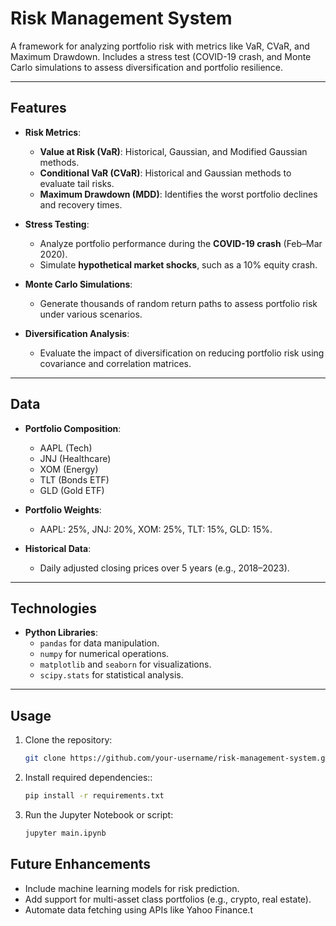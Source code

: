 # **Risk Management System**

 A framework for analyzing portfolio risk with metrics like VaR, CVaR, and Maximum Drawdown. Includes a stress test (COVID-19 crash, and Monte Carlo simulations to assess diversification and portfolio resilience. 

---

## **Features**
- **Risk Metrics**:
  - **Value at Risk (VaR)**: Historical, Gaussian, and Modified Gaussian methods.
  - **Conditional VaR (CVaR)**: Historical and Gaussian methods to evaluate tail risks.
  - **Maximum Drawdown (MDD)**: Identifies the worst portfolio declines and recovery times.

- **Stress Testing**:
  - Analyze portfolio performance during the **COVID-19 crash** (Feb–Mar 2020).
  - Simulate **hypothetical market shocks**, such as a 10% equity crash.

- **Monte Carlo Simulations**:
  - Generate thousands of random return paths to assess portfolio risk under various scenarios.

- **Diversification Analysis**:
  - Evaluate the impact of diversification on reducing portfolio risk using covariance and correlation matrices.

---

## **Data**
- **Portfolio Composition**:
  - AAPL (Tech)
  - JNJ (Healthcare)
  - XOM (Energy)
  - TLT (Bonds ETF)
  - GLD (Gold ETF)
  
- **Portfolio Weights**:
  - AAPL: 25%, JNJ: 20%, XOM: 25%, TLT: 15%, GLD: 15%.
  
- **Historical Data**:
  - Daily adjusted closing prices over 5 years (e.g., 2018–2023).

---

## **Technologies**
- **Python Libraries**:
  - `pandas` for data manipulation.
  - `numpy` for numerical operations.
  - `matplotlib` and `seaborn` for visualizations.
  - `scipy.stats` for statistical analysis.
  
---

## **Usage**
1. Clone the repository:
   ```bash
   git clone https://github.com/your-username/risk-management-system.git

2. Install required dependencies::
   ```bash
   pip install -r requirements.txt
   
3. Run the Jupyter Notebook or script:
   ```bash
   jupyter main.ipynb


## **Future Enhancements**

 * Include machine learning models for risk prediction.
 * Add support for multi-asset class portfolios (e.g., crypto, real estate).
 * Automate data fetching using APIs like Yahoo Finance.t
